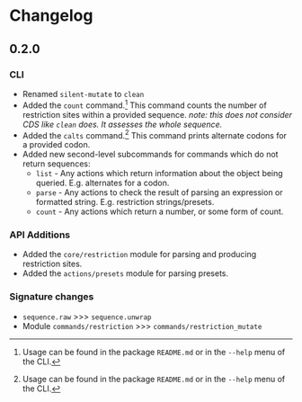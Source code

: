 # Changelog

## 0.2.0

### CLI

-   Renamed `silent-mutate` to `clean`
-   Added the `count` command.[^1] This command counts the number of restriction sites within a provided sequence.
    _note: this does not consider CDS like `clean` does. It assesses the whole sequence._
-   Added the `calts` command.[^1] This command prints alternate codons for a provided codon.
-   Added new second-level subcommands for commands which do not return sequences:
    -   `list` - Any actions which return information about the object being queried. E.g. alternates for a codon.
    -   `parse` - Any actions to check the result of parsing an expression or formatted string. E.g. restriction strings/presets.
    -   `count` - Any actions which return a number, or some form of count.

### API Additions

-   Added the `core/restriction` module for parsing and producing restriction sites.
-   Added the `actions/presets` module for parsing presets.

### Signature changes

-   `sequence.raw` >>> `sequence.unwrap`
-   Module `commands/restriction` >>> `commands/restriction_mutate`

[^1]: Usage can be found in the package `README.md` or in the `--help` menu of the CLI.
